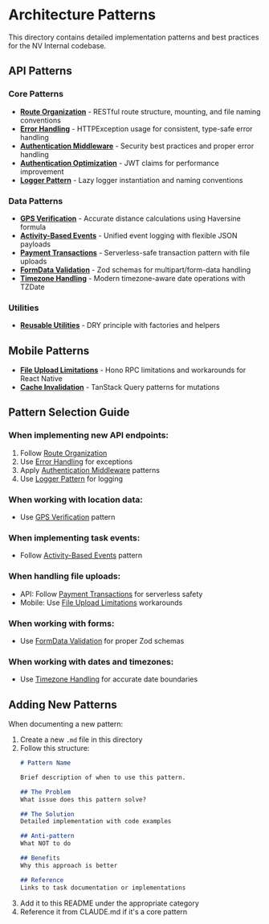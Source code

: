 # Architecture Patterns

This directory contains detailed implementation patterns and best practices for the NV Internal codebase.

## API Patterns

### Core Patterns

- **[Route Organization](./route-organization.md)** - RESTful route structure, mounting, and file naming conventions
- **[Error Handling](./error-handling.md)** - HTTPException usage for consistent, type-safe error handling
- **[Authentication Middleware](./auth-middleware.md)** - Security best practices and proper error handling
- **[Authentication Optimization](./auth-optimization.md)** - JWT claims for performance improvement
- **[Logger Pattern](./logger.md)** - Lazy logger instantiation and naming conventions

### Data Patterns

- **[GPS Verification](./gps-verification.md)** - Accurate distance calculations using Haversine formula
- **[Activity-Based Events](./activity-event.md)** - Unified event logging with flexible JSON payloads
- **[Payment Transactions](./payment-transactions.md)** - Serverless-safe transaction pattern with file uploads
- **[FormData Validation](./formdata-validation.md)** - Zod schemas for multipart/form-data handling
- **[Timezone Handling](./timezone-handling.md)** - Modern timezone-aware date operations with TZDate

### Utilities

- **[Reusable Utilities](./reusable-utilities.md)** - DRY principle with factories and helpers

## Mobile Patterns

- **[File Upload Limitations](./file-upload.md)** - Hono RPC limitations and workarounds for React Native
- **[Cache Invalidation](./cache-invalidation.md)** - TanStack Query patterns for mutations

## Pattern Selection Guide

### When implementing new API endpoints:
1. Follow [Route Organization](./route-organization.md)
2. Use [Error Handling](./error-handling.md) for exceptions
3. Apply [Authentication Middleware](./auth-middleware.md) patterns
4. Use [Logger Pattern](./logger.md) for logging

### When working with location data:
- Use [GPS Verification](./gps-verification.md) pattern

### When implementing task events:
- Follow [Activity-Based Events](./activity-event.md) pattern

### When handling file uploads:
- API: Follow [Payment Transactions](./payment-transactions.md) for serverless safety
- Mobile: Use [File Upload Limitations](./file-upload.md) workarounds

### When working with forms:
- Use [FormData Validation](./formdata-validation.md) for proper Zod schemas

### When working with dates and timezones:
- Use [Timezone Handling](./timezone-handling.md) for accurate date boundaries

## Adding New Patterns

When documenting a new pattern:

1. Create a new `.md` file in this directory
2. Follow this structure:
   ```markdown
   # Pattern Name

   Brief description of when to use this pattern.

   ## The Problem
   What issue does this pattern solve?

   ## The Solution
   Detailed implementation with code examples

   ## Anti-pattern
   What NOT to do

   ## Benefits
   Why this approach is better

   ## Reference
   Links to task documentation or implementations
   ```
3. Add it to this README under the appropriate category
4. Reference it from CLAUDE.md if it's a core pattern
